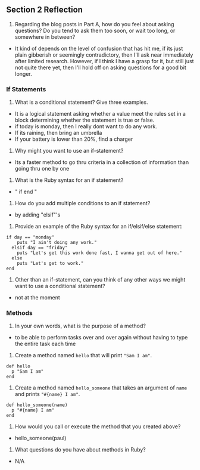 ## Section 2 Reflection

1. Regarding the blog posts in Part A, how do you feel about asking questions? Do you tend to ask them too soon, or wait too long, or somewhere in between?
* It kind of depends on the level of confusion that has hit me, if its just plain gibberish or seemingly contradictory, then I'll ask near immediately after limited research. However, if I think I have a grasp for it, but still just not quite there yet, then I'll hold off on asking questions for a good bit longer.
### If Statements

1. What is a conditional statement? Give three examples.
* It is a logical statement asking whether a value meet the rules set in a block determining whether the statement is true or false.
* if today is monday, then I really dont want to do any work.
* If its raining, then bring an umbrella
* If your battery is lower than 20%, find a charger
1. Why might you want to use an if-statement?
* Its a faster method to go thru criteria in a collection of information than going thru one by one
1. What is the Ruby syntax for an if statement?
* "    if
      end       "
1. How do you add multiple conditions to an if statement?
*  by adding "elsif"'s
1. Provide an example of the Ruby syntax for an if/elsif/else statement:
```
if day == "monday"
    puts "I ain't doing any work."
  elsif day == "friday"
    puts "Let's get this work done fast, I wanna get out of here."
  else
    puts "Let's get to work."
end
```
1. Other than an if-statement, can you think of any other ways we might want to use a conditional statement?
* not at the moment
### Methods

1. In your own words, what is the purpose of a method?
* to be able to perform tasks over and over again without having to type the entire task each time

1. Create a method named `hello` that will print `"Sam I am"`.
```
def hello
  p "Sam I am"
end
```
1. Create a method named `hello_someone` that takes an argument of `name` and prints `"#{name} I am"`.
```
def hello_someone(name)
  p "#{name} I am"
end
```

1. How would you call or execute the method that you created above?
* hello_someone(paul)

1. What questions do you have about methods in Ruby?
* N/A
